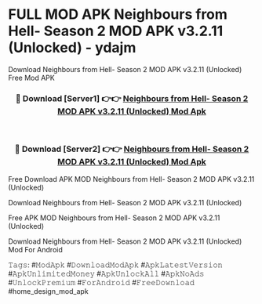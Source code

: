 # FULL MOD APK Neighbours from Hell- Season 2 MOD APK v3.2.11 (Unlocked) - ydajm
Download Neighbours from Hell- Season 2 MOD APK v3.2.11 (Unlocked) Free Mod APK

<div align="center">
<h3>🔴 Download [Server1] 👉👉 <a href="https://apk-comot.site?title=Neighbours_from_Hell-_Season_2_MOD_APK_v3.2.11_(Unlocked)">Neighbours from Hell- Season 2 MOD APK v3.2.11 (Unlocked) Mod Apk</a></h3><br>

<h3>🔴 Download [Server2] 👉👉 <a href="https://apk-comot.site?title=Neighbours_from_Hell-_Season_2_MOD_APK_v3.2.11_(Unlocked)">Neighbours from Hell- Season 2 MOD APK v3.2.11 (Unlocked) Mod Apk</a></h3>
</div>


Free Download APK MOD Neighbours from Hell- Season 2 MOD APK v3.2.11 (Unlocked)

Download Neighbours from Hell- Season 2 MOD APK v3.2.11 (Unlocked) 

Free APK MOD Neighbours from Hell- Season 2 MOD APK v3.2.11 (Unlocked) 

Download Neighbours from Hell- Season 2 MOD APK v3.2.11 (Unlocked) Mod For Android

𝚃𝚊𝚐𝚜: #𝙼𝚘𝚍𝙰𝚙𝚔 #𝙳𝚘𝚠𝚗𝚕𝚘𝚊𝚍𝙼𝚘𝚍𝙰𝚙𝚔 #𝙰𝚙𝚔𝙻𝚊𝚝𝚎𝚜𝚝𝚅𝚎𝚛𝚜𝚒𝚘𝚗 #𝙰𝚙𝚔𝚄𝚗𝚕𝚒𝚖𝚒𝚝𝚎𝚍𝙼𝚘𝚗𝚎𝚢 #𝙰𝚙𝚔𝚄𝚗𝚕𝚘𝚌𝚔𝙰𝚕𝚕 #𝙰𝚙𝚔𝙽𝚘𝙰𝚍𝚜 #𝚄𝚗𝚕𝚘𝚌𝚔𝙿𝚛𝚎𝚖𝚒𝚞𝚖 #𝙵𝚘𝚛𝙰𝚗𝚍𝚛𝚘𝚒𝚍 #𝙵𝚛𝚎𝚎𝙳𝚘𝚠𝚗𝚕𝚘𝚊𝚍 #home_design_mod_apk